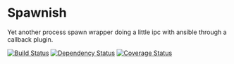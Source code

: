 # Spawnish
Yet another process spawn wrapper doing a little ipc with ansible through a callback plugin.

[![Build Status](https://travis-ci.org/z0mt3c/spawnish.png)](https://travis-ci.org/z0mt3c/spawnish)
[![Dependency Status](https://gemnasium.com/z0mt3c/spawnish.png)](https://gemnasium.com/z0mt3c/spawnish)
[![Coverage Status](https://coveralls.io/repos/z0mt3c/spawnish/badge.svg?branch=master)](https://coveralls.io/r/z0mt3c/spawnish?branch=master)